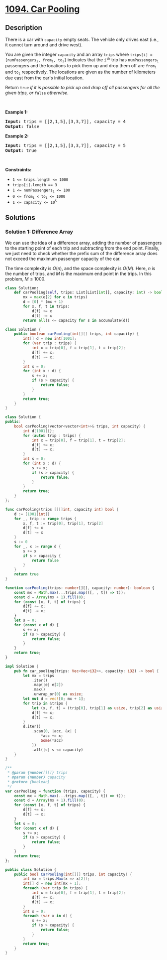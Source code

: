 # [1094. Car Pooling](https://leetcode.com/problems/car-pooling)


## Description

<p>There is a car with <code>capacity</code> empty seats. The vehicle only drives east (i.e., it cannot turn around and drive west).</p>

<p>You are given the integer <code>capacity</code> and an array <code>trips</code> where <code>trips[i] = [numPassengers<sub>i</sub>, from<sub>i</sub>, to<sub>i</sub>]</code> indicates that the <code>i<sup>th</sup></code> trip has <code>numPassengers<sub>i</sub></code> passengers and the locations to pick them up and drop them off are <code>from<sub>i</sub></code> and <code>to<sub>i</sub></code> respectively. The locations are given as the number of kilometers due east from the car&#39;s initial location.</p>

<p>Return <code>true</code><em> if it is possible to pick up and drop off all passengers for all the given trips, or </em><code>false</code><em> otherwise</em>.</p>

<p>&nbsp;</p>
<p><strong class="example">Example 1:</strong></p>

<pre>
<strong>Input:</strong> trips = [[2,1,5],[3,3,7]], capacity = 4
<strong>Output:</strong> false
</pre>

<p><strong class="example">Example 2:</strong></p>

<pre>
<strong>Input:</strong> trips = [[2,1,5],[3,3,7]], capacity = 5
<strong>Output:</strong> true
</pre>

<p>&nbsp;</p>
<p><strong>Constraints:</strong></p>

<ul>
	<li><code>1 &lt;= trips.length &lt;= 1000</code></li>
	<li><code>trips[i].length == 3</code></li>
	<li><code>1 &lt;= numPassengers<sub>i</sub> &lt;= 100</code></li>
	<li><code>0 &lt;= from<sub>i</sub> &lt; to<sub>i</sub> &lt;= 1000</code></li>
	<li><code>1 &lt;= capacity &lt;= 10<sup>5</sup></code></li>
</ul>

## Solutions

### Solution 1: Difference Array

We can use the idea of a difference array, adding the number of passengers to the starting point of each trip and subtracting from the end point. Finally, we just need to check whether the prefix sum of the difference array does not exceed the maximum passenger capacity of the car.

The time complexity is $O(n)$, and the space complexity is $O(M)$. Here, $n$ is the number of trips, and $M$ is the maximum end point in the trips. In this problem, $M \le 1000$.

<!-- tabs:start -->

```python
class Solution:
    def carPooling(self, trips: List[List[int]], capacity: int) -> bool:
        mx = max(e[2] for e in trips)
        d = [0] * (mx + 1)
        for x, f, t in trips:
            d[f] += x
            d[t] -= x
        return all(s <= capacity for s in accumulate(d))
```

```java
class Solution {
    public boolean carPooling(int[][] trips, int capacity) {
        int[] d = new int[1001];
        for (var trip : trips) {
            int x = trip[0], f = trip[1], t = trip[2];
            d[f] += x;
            d[t] -= x;
        }
        int s = 0;
        for (int x : d) {
            s += x;
            if (s > capacity) {
                return false;
            }
        }
        return true;
    }
}
```

```cpp
class Solution {
public:
    bool carPooling(vector<vector<int>>& trips, int capacity) {
        int d[1001]{};
        for (auto& trip : trips) {
            int x = trip[0], f = trip[1], t = trip[2];
            d[f] += x;
            d[t] -= x;
        }
        int s = 0;
        for (int x : d) {
            s += x;
            if (s > capacity) {
                return false;
            }
        }
        return true;
    }
};
```

```go
func carPooling(trips [][]int, capacity int) bool {
	d := [1001]int{}
	for _, trip := range trips {
		x, f, t := trip[0], trip[1], trip[2]
		d[f] += x
		d[t] -= x
	}
	s := 0
	for _, x := range d {
		s += x
		if s > capacity {
			return false
		}
	}
	return true
}
```

```ts
function carPooling(trips: number[][], capacity: number): boolean {
    const mx = Math.max(...trips.map(([, , t]) => t));
    const d = Array(mx + 1).fill(0);
    for (const [x, f, t] of trips) {
        d[f] += x;
        d[t] -= x;
    }
    let s = 0;
    for (const x of d) {
        s += x;
        if (s > capacity) {
            return false;
        }
    }
    return true;
}
```

```rust
impl Solution {
    pub fn car_pooling(trips: Vec<Vec<i32>>, capacity: i32) -> bool {
        let mx = trips
            .iter()
            .map(|e| e[2])
            .max()
            .unwrap_or(0) as usize;
        let mut d = vec![0; mx + 1];
        for trip in &trips {
            let (x, f, t) = (trip[0], trip[1] as usize, trip[2] as usize);
            d[f] += x;
            d[t] -= x;
        }
        d.iter()
            .scan(0, |acc, &x| {
                *acc += x;
                Some(*acc)
            })
            .all(|s| s <= capacity)
    }
}
```

```js
/**
 * @param {number[][]} trips
 * @param {number} capacity
 * @return {boolean}
 */
var carPooling = function (trips, capacity) {
    const mx = Math.max(...trips.map(([, , t]) => t));
    const d = Array(mx + 1).fill(0);
    for (const [x, f, t] of trips) {
        d[f] += x;
        d[t] -= x;
    }
    let s = 0;
    for (const x of d) {
        s += x;
        if (s > capacity) {
            return false;
        }
    }
    return true;
};
```

```cs
public class Solution {
    public bool CarPooling(int[][] trips, int capacity) {
        int mx = trips.Max(x => x[2]);
        int[] d = new int[mx + 1];
        foreach (var trip in trips) {
            int x = trip[0], f = trip[1], t = trip[2];
            d[f] += x;
            d[t] -= x;
        }
        int s = 0;
        foreach (var x in d) {
            s += x;
            if (s > capacity) {
                return false;
            }
        }
        return true;
    }
}
```

<!-- tabs:end -->

<!-- end -->
